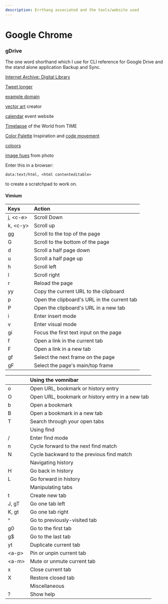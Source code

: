 ```yaml
---
description: Errthang associated and the tools/website used
---
```


# Google Chrome

### gDrive

The one word shorthand which I use for CLI reference for Google Drive and the stand alone application Backup and Sync. 

[Internet Archive: Digital Library](https://archive.org/)

[Tweet longer ](https://www.twitlonger.com/)

[example domain](http://example.com/)

[vector art](https://icons8.com/vector-creator/new) creator

[calendar](http://www.webcal.fi/en/calendars.php) event website

[Timelapse](https://world.time.com/timelapse/) of the World from TIME 

[Color Palette](https://colorsinspo.com/) Inspiration and [code movement](https://copypalette.netlify.com/)

[coloors ](https://coolors.co/)

[image hues](https://imagehues.com/) from photo

Enter this in a browser:

```text
data:text/html, <html contenteditable>
```

to create a scratchpad to work on.

#### Vimium

| Keys | Action |
| :--- | :--- |
| j, &lt;c-e&gt; | Scroll Down |
| k, &lt;c-y&gt; | Scroll up |
| gg | Scroll to the top of the page |
| G | Scroll to the bottom of the page |
| d | Scroll a half page down |
| u | Scroll a half page up |
| h | Scroll left |
| l | Scroll right |
| r | Reload the page |
| yy | Copy the current URL to the clipboard |
| p | Open the clipboard's URL in the current tab |
| P | Open the clipboard's URL in a new tab |
| i | Enter insert mode |
| v | Enter visual mode |
| gi | Focus the first text input on the page |
| f | Open a link in the current tab |
| F | Open a link in a new tab |
| gf | Select the next frame on the page |
| gF | Select the page's main/top frame |

|  | Using the vomnibar |
| :--- | :--- |
| o | Open URL, bookmark or history entry |
| O | Open URL, bookmark or history entry in a new tab |
| b | Open a bookmark |
| B | Open a bookmark in a new tab |
| T | Search through your open tabs |
|  | Using find |
| / | Enter find mode |
| n | Cycle forward to the next find match |
| N | Cycle backward to the previous find match |
|  | Navigating history |
| H | Go back in history |
| L | Go forward in history |
|  | Manipulating tabs |
| t | Create new tab |
| J, gT | Go one tab left |
| K, gt | Go one tab right |
| ^ | Go to previously-visited tab |
| g0 | Go to the first tab |
| g$ | Go to the last tab |
| yt | Duplicate current tab |
| &lt;a-p&gt; | Pin or unpin current tab |
| &lt;a-m&gt; | Mute or unmute current tab |
| x | Close current tab |
| X | Restore closed tab |
|  | Miscellaneous |
| ? | Show help |





